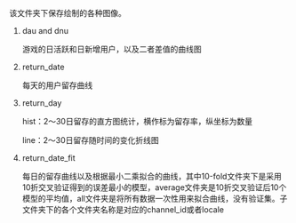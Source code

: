 该文件夹下保存绘制的各种图像。

1. dau and dnu

   游戏的日活跃和日新增用户，以及二者差值的曲线图

2. return_date

   每天的用户留存曲线

3. return_day

   hist：2～30日留存的直方图统计，横作标为留存率，纵坐标为数量

   line：2～30日留存随时间的变化折线图

4. return_date_fit

   每日的留存曲线以及根据最小二乘拟合的曲线，其中10-fold文件夹下是采用10折交叉验证得到的误差最小的模型，average文件夹是10折交叉验证后10个模型的平均值，all文件夹是将所有数据一次性用来拟合曲线，没有验证集。子文件夹下的各个文件夹名称是对应的channel_id或者locale